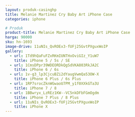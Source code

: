 ```yaml
---
layout: produk-casinghp
title: Melanie Martinez Cry Baby Art iPhone Case
categories: iphone

# Produk
product-title: Melanie Martinez Cry Baby Art iPhone Case
harga: 90000
sku: hn-1693
image-drive: 11uNIs_QvROEx3-fUFj25GvtPXguxWoIP
gallery:
  - url: 1Td9hQaFuFZxRKmIUNTHxOviGIz_Y1uW7
    title: iPhone 5 / 5s / SE
  - url: 1CmsDPpr39WDEORDkQgSdVKA803RkJA2C
    title: iPhone 6 / 6s
  - url: 1v-g3_lp3CjcuBZi2dYaugVwmQa53OW-X
    title: iPhone 6 Plus / 6s Plus
  - url: 1RP7srocZknWGwaoU7PM_y1f0XXkGTa3U
    title: iPhone 7 / 8
  - url: 1BBwryx_LzREz1KW--VC5nkDFbFGmOgdm
    title: iPhone 7 Plus / 8 Plus
  - url: 11uNIs_QvROEx3-fUFj25GvtPXguxWoIP
    title: iPhone X
---
```

